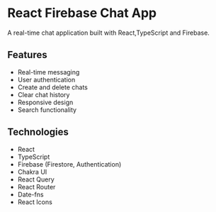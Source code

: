 # React Firebase Chat App

A real-time chat application built with React,TypeScript and Firebase.

## Features

- Real-time messaging
- User authentication
- Create and delete chats
- Clear chat history
- Responsive design
- Search functionality

## Technologies

- React
- TypeScript
- Firebase (Firestore, Authentication)
- Chakra UI
- React Query
- React Router
- Date-fns
- React Icons

